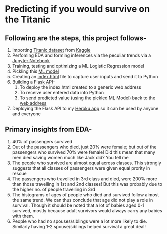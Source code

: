 # Predicting if you would survive on the Titanic


## Following are the steps, this project follows-

1. Importing [Titanic dataset](https://www.kaggle.com/c/titanic) from [Kaggle](https://www.kaggle.com/)
2. Perfoming EDA and forming inferences via the peculiar trends via a [Jupyter Notebook](https://github.com/pranavtumkur/Predicting-if-you-would-survive-on-the-Titanic/blob/main/EDA%20and%20ML%20model%20of%20Titanic%20survival.ipynb)
3. Training, testing and optimizing a ML Logistic Regression model
4. Pickling this [ML model](https://github.com/pranavtumkur/Predicting-if-you-would-survive-on-the-Titanic/blob/main/model.pkl)
5. Creating an [index.html](https://github.com/pranavtumkur/Predicting-if-you-would-survive-on-the-Titanic/blob/main/templates/index.html) file to capture user inputs and send it to Python
6. Building a [Flask API](https://github.com/pranavtumkur/Predicting-if-you-would-survive-on-the-Titanic/blob/main/app.py)-
    1. To deploy the index.html created to a generic web address
    2. To receive user entered data into Python
    3. To send predicted value (using the pickled ML Model) back to the [web address](http://127.0.0.1:5000/)
7. Deploying the Flask API to my [Heroku app](https://predicting-survival-on-titanic.herokuapp.com/) so it can be used by anyone and everyone 


## Primary insights from EDA-

1. 40% of passengers survived
2. Out of the passengers who died, just 20% were female; but out of the passengers who survived 70% were female! Did this mean that many men died saving women much like Jack did? You tell me
3. The people who survived are almost equal across classes. This strongly suggests that all classes of passengers were given equal prority in rescue
4. The passengers who travelled in 3rd class and died, were 200% more than those travelling in 1st and 2nd classes! But this was probably due to the higher no. of people travelling in 3rd
5. The histograms of ages of people who died and survived follow almost the same trend. We can thus conclude that age did not play a role in survival. Though it should be noted that a lot of babies aged 0-1 survived, mostly because adult survivors would always carry any babies with them.
6. People who had no spouses/siblings were a lot more likely to die. Similarly having 1-2 spouse/siblings helped survival a great deal!
